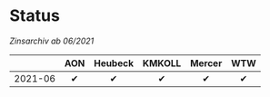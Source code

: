 # Status
_Zinsarchiv ab 06/2021_

&zwnj;  | AON      | Heubeck  | KMKOLL   | Mercer   | WTW      |
:------:|:--------:|:--------:|:--------:|:--------:|:--------:|
2021-06 | &#10004; | &#10004; | &#10004; | &#10004; | &#10004; |
